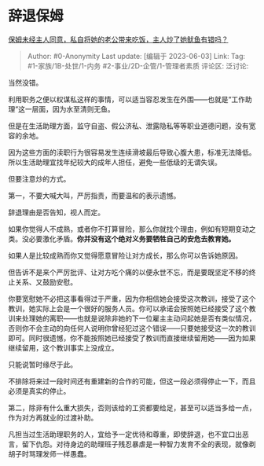 # 辞退保姆
[保姆未经主人同意，私自将她的老公带来吃饭，主人炒了她鱿鱼有错吗？](https://www.zhihu.com/question/502844356/answer/3057709168)

> Author: #0-Anonymity
> Last update: [编辑于 2023-06-03]
> Link:
> Tag: #1-家族/1B-处世/1-内务 #2-事业/2D-企管/1-管理者素质 
> 评论区:
> 泛讨论:

当然没错。

利用职务之便以权谋私这样的事情，可以适当容忍发生在外围——也就是“工作助理”这一层面，因为水至清则无鱼。

但是在生活助理方面，监守自盗、假公济私、泄露隐私等等职业道德问题，没有宽容的余地。

因为这些方面的渎职行为很容易发生连续滑坡最后导致心腹大患，标准无法降低。所以生活助理宜找年纪较大的成年人担任，避免一些低级的无谓失误。

但要注意炒的方式。

第一，不要大喊大叫，严厉指责，而要温和的表示遗憾。

辞退理由是否告知，视人而定。

如果你觉得人不成熟，或者你不打算冒险，那么你就找个理由，例如有短期变动之类。没必要激化矛盾。**你并没有这个绝对义务要牺牲自己的安危去教育她。**

如果人是比较成熟而你又觉得愿意冒险让对方成长，那么你可以告诉她原因。

但告诉不是来个严厉批评、让对方吃个痛的以便永世不忘，而是要既坚定不移的终止关系、又鼓励安慰。

你要宽慰她不必把这事看得过于严重，因为你相信她会接受这次教训，接受了这个教训，她实际上会是一个很好的服务人员。你可以承诺会按照她已经接受了这个教训来处理她的离职——也就是说除非她的下一位雇主主动问起她是否有类似情况，否则你不会主动的向任何人说明你曾经犯过这个错误——只要她接受这一次的教训即可。同时很遗憾，你不能按照她已经接受了教训而直接继续留用她——因为如果继续留用，这个教训事实上没成立。

只能说暂时缘尽于此。

不排除将来过一段时间还有重建新的合作的可能，但这一段必须得停止一下，而且必须是真实的停止。

第二，除非有什么重大损失，否则该给的工资都要给足，甚至可以适当多给一点，作为对方再就业的过渡补助。

凡担当过生活助理职务的人，宜给予一定优待和尊重，即使辞退，也不宜口出恶言，留下仇怨。对待身边的助理班子残忍暴虐是一种智力发育不全的表现，就像剃胡子时骂理发师一样愚蠢。